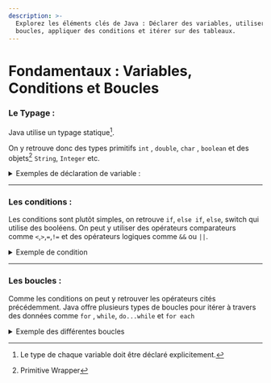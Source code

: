 ```yaml
---
description: >-
  Explorez les éléments clés de Java : Déclarer des variables, utiliser des
  boucles, appliquer des conditions et itérer sur des tableaux.
---
```


# Fondamentaux : Variables, Conditions et Boucles

### **Le Typage :**

Java utilise un typage statique[^1].&#x20;

On y retrouve donc des types primitifs `int` , `double`, `char` , `boolean` et des objets[^2] `String`, `Integer` etc.

<details>

<summary>Exemples de déclaration de variable : </summary>

```java
int maVariable = 5
double maSuperVariable = 8.3
String maVariableCool = "Hello"
```

</details>

***

### **Les conditions :**

Les conditions sont plutôt simples, on retrouve `if`, `else if`, `else`, switch qui utilise des booléens.  On peut y utiliser des opérateurs comparateurs comme  `<`,`>`,`=`,`!=` et des opérateurs logiques comme `&&` ou `||`.

<details>

<summary>Exemple de condition</summary>

```java
if ((condition && autre condition) != (troisième condition)){
   //Reste du code
} else {
   //Reste du code
}
```

</details>

***

### **Les boucles :**&#x20;

Comme les conditions on peut y retrouver les opérateurs cités précédemment. Java offre plusieurs types de boucles pour itérer à travers des données comme `for` , `while`,  `do...while` et `for each`

<details>

<summary>Exemple des différentes boucles</summary>

#### **For**

<pre class="language-java"><code class="lang-java"><strong>//FOR
</strong><strong>for (int i = 0; i &#x3C; 5; i++) {
</strong>    // Reste du code
}
</code></pre>

***

#### **While :**

```java
int i = 0;
while (i < 5) {
    // Reste du code
    i++;
}
```

***

#### **Do While :**

```java
int i = 0;
do {
    // Reste du code
    i++;
} while (i < 5);
```

***

#### **For Each :**

```java
String[] fruits = {"pomme", "banane", "mangue"};
for (String fruit : fruits) {
    // Reste du code
}
```

</details>

[^1]: Le type de chaque variable doit être déclaré explicitement.

[^2]: Primitive Wrapper
